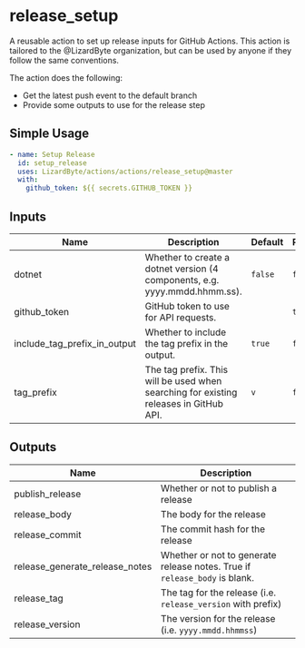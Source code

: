 # release_setup

A reusable action to set up release inputs for GitHub Actions. This action is tailored to the
@LizardByte organization, but can be used by anyone if they follow the same conventions.

The action does the following:

- Get the latest push event to the default branch
- Provide some outputs to use for the release step

## Simple Usage
```yaml
- name: Setup Release
  id: setup_release
  uses: LizardByte/actions/actions/release_setup@master
  with:
    github_token: ${{ secrets.GITHUB_TOKEN }}
```

## Inputs
| Name                         | Description                                                                                | Default | Required |
|------------------------------|--------------------------------------------------------------------------------------------|---------|----------|
| dotnet                       | Whether to create a dotnet version (4 components, e.g. yyyy.mmdd.hhmm.ss).                 | `false` | `false`  |
| github_token                 | GitHub token to use for API requests.                                                      |         | `true`   |
| include_tag_prefix_in_output | Whether to include the tag prefix in the output.                                           | `true`  | `false`  |
| tag_prefix                   | The tag prefix. This will be used when searching for existing releases in GitHub API.      | `v`     | `false`  |

## Outputs
| Name                           | Description                                                                |
|--------------------------------|----------------------------------------------------------------------------|
| publish_release                | Whether or not to publish a release                                        |
| release_body                   | The body for the release                                                   |
| release_commit                 | The commit hash for the release                                            |
| release_generate_release_notes | Whether or not to generate release notes. True if `release_body` is blank. |
| release_tag                    | The tag for the release (i.e. `release_version` with prefix)               |
| release_version                | The version for the release (i.e. `yyyy.mmdd.hhmmss`)                      |
